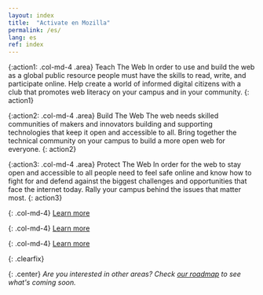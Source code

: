 ```yaml
---
layout: index
title:  "Activate en Mozilla"
permalink: /es/
lang: es
ref: index
---
```


{:action1: .col-md-4 .area}
<span>Teach The Web</span>
In order to use and build the web as a global public resource people must have the skills to read, write, and participate online. Help create a world of informed digital citizens with a club that promotes web literacy on your campus and in your community.
{: action1}

{:action2: .col-md-4 .area}
<span>Build The Web</span>
The web needs skilled communities of makers and innovators building and supporting technologies that keep it open and accessible to all. Bring together the technical community on your campus to build a more open web for everyone.
{: action2}

{:action3: .col-md-4 .area}
<span>Protect The Web</span>
In order for the web to stay open and accessible to all people need to feel safe online and know how to fight for and defend against the biggest challenges and opportunities that face the internet today. Rally your campus behind the issues that matter most.
{: action3}

{: .col-md-4}
<a class="btn btn-default" href="/activities/#teach-the-web" role="button">Learn more</a>

{: .col-md-4}
<a class="btn btn-default" href="/activities/#build-the-web" role="button">Learn more</a>

{: .col-md-4}
<a class="btn btn-default" href="/activities/#protect-the-web" role="button">Learn more</a>

{: .clearfix}
&nbsp;

{: .center}
_Are you interested in other areas? Check [our roadmap](/roadmap/) to see what's coming soon._
